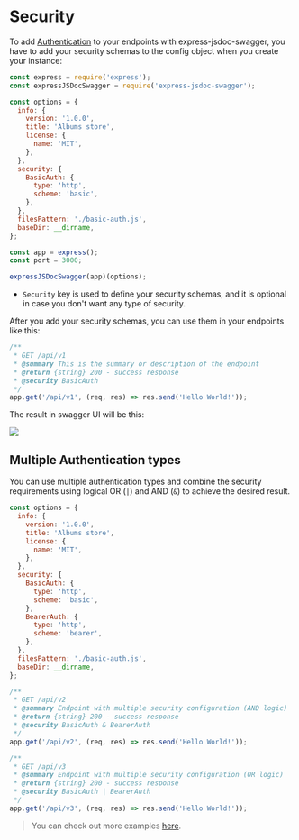 # Security
To add [Authentication](https://swagger.io/docs/specification/authentication/) to your endpoints with express-jsdoc-swagger, you have to add your security schemas to the config object when you create your instance:

```javascript
const express = require('express');
const expressJSDocSwagger = require('express-jsdoc-swagger');

const options = {
  info: {
    version: '1.0.0',
    title: 'Albums store',
    license: {
      name: 'MIT',
    },
  },
  security: {
    BasicAuth: {
      type: 'http',
      scheme: 'basic',
    },
  },
  filesPattern: './basic-auth.js',
  baseDir: __dirname,
};

const app = express();
const port = 3000;

expressJSDocSwagger(app)(options);
```

- `Security` key is used to define your security schemas, and it is optional in case you don't want any type of security.

After you add your security schemas, you can use them in your endpoints like this:

```javascript
/**
 * GET /api/v1
 * @summary This is the summary or description of the endpoint
 * @return {string} 200 - success response
 * @security BasicAuth
 */
app.get('/api/v1', (req, res) => res.send('Hello World!'));
```

The result in swagger UI will be this:

<img src="./assets/security.png"/>

## Multiple Authentication types

You can use multiple authentication types and combine the security requirements using logical OR (`|`) and AND (`&`) to achieve the desired result.

```javascript
const options = {
  info: {
    version: '1.0.0',
    title: 'Albums store',
    license: {
      name: 'MIT',
    },
  },
  security: {
    BasicAuth: {
      type: 'http',
      scheme: 'basic',
    },
    BearerAuth: {
      type: 'http',
      scheme: 'bearer',
    },
  },
  filesPattern: './basic-auth.js',
  baseDir: __dirname,
};

/**
 * GET /api/v2
 * @summary Endpoint with multiple security configuration (AND logic)
 * @return {string} 200 - success response
 * @security BasicAuth & BearerAuth
 */
app.get('/api/v2', (req, res) => res.send('Hello World!'));

/**
 * GET /api/v3
 * @summary Endpoint with multiple security configuration (OR logic)
 * @return {string} 200 - success response
 * @security BasicAuth | BearerAuth
 */
app.get('/api/v3', (req, res) => res.send('Hello World!'));
```

> You can check out more examples [here](https://github.com/BRIKEV/express-jsdoc-swagger/blob/master/examples/security/basic-auth.js).
